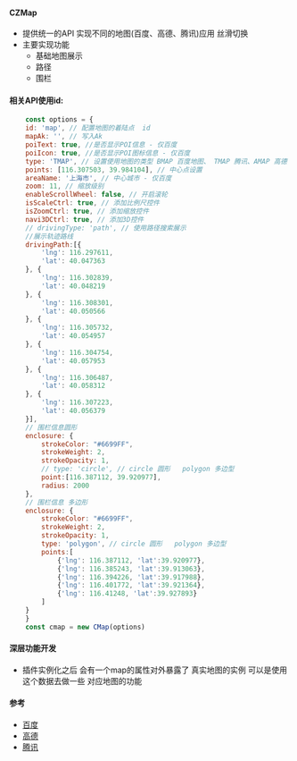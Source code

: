 #### CZMap
- 提供统一的API 实现不同的地图(百度、高德、腾讯)应用 丝滑切换
- 主要实现功能
    - 基础地图展示
    - 路径
    - 围栏
#### 相关API使用id: 
```js
    const options = {
    id: 'map', // 配置地图的着陆点  id
    mapAk: '', // 写入Ak
    poiText: true, //是否显示POI信息 - 仅百度
    poiIcon: true, //是否显示POI图标信息 - 仅百度
    type: 'TMAP', // 设置使用地图的类型 BMAP 百度地图、 TMAP 腾讯、AMAP 高德
    points: [116.307503, 39.984104], // 中心点设置 
    areaName: '上海市', // 中心城市 - 仅百度
    zoom: 11, // 缩放级别 
    enableScrollWheel: false, // 开启滚轮 
    isScaleCtrl: true, // 添加比例尺控件
    isZoomCtrl: true, // 添加缩放控件
    navi3DCtrl: true, // 添加3D控件 
    // drivingType: 'path', // 使用路径搜索展示
    //展示轨迹路线
    drivingPath:[{ 
        'lng': 116.297611,
        'lat': 40.047363
    }, {
        'lng': 116.302839,
        'lat': 40.048219
    }, {
        'lng': 116.308301,
        'lat': 40.050566
    }, {
        'lng': 116.305732,
        'lat': 40.054957
    }, {
        'lng': 116.304754,
        'lat': 40.057953
    }, {
        'lng': 116.306487,
        'lat': 40.058312
    }, {
        'lng': 116.307223,
        'lat': 40.056379
    }],
    // 围栏信息圆形
    enclosure: {  
        strokeColor: "#6699FF",  
        strokeWeight: 2,
        strokeOpacity: 1, 
        // type: 'circle', // circle 圆形   polygon 多边型
        point:[116.387112, 39.920977],
        radius: 2000
    },
    // 围栏信息 多边形
    enclosure: {
        strokeColor: "#6699FF", 
        strokeWeight: 2,
        strokeOpacity: 1, 
        type: 'polygon', // circle 圆形   polygon 多边型
        points:[
            {'lng': 116.387112, 'lat':39.920977},
            {'lng': 116.385243, 'lat':39.913063},
            {'lng': 116.394226, 'lat':39.917988},
            {'lng': 116.401772, 'lat':39.921364},
            {'lng': 116.41248, 'lat':39.927893}
        ]
    }
    }
    const cmap = new CMap(options)
```
#### 深层功能开发
- 插件实例化之后 会有一个map的属性对外暴露了 真实地图的实例 可以是使用 这个数据去做一些 对应地图的功能
#### 参考
- [百度](https://lbsyun.baidu.com/index.php?title=jspopularGL/guide/helloworld)
- [高德](https://lbs.amap.com/api/jsapi-v2/guide/abc/load)
- [腾讯](https://lbs.qq.com/webApi/javascriptGL/glGuide/glOverview)
